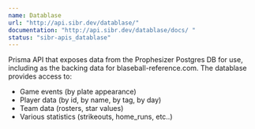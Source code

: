 ```yaml
---
name: Datablase
url: "http://api.sibr.dev/datablase/"
documentation: "http://api.sibr.dev/datablase/docs/	"
status: "sibr-apis_datablase"
---
```

Prisma API that exposes data from the Prophesizer Postgres DB for use, including as the backing data for blaseball-reference.com. The datablase provides access to:

* Game events (by plate appearance)
* Player data (by id, by name, by tag, by day)
* Team data (rosters, star values)
* Various statistics (strikeouts, home_runs, etc..)
